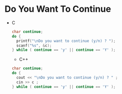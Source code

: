 # Do You Want To Continue
+ C
  ```c
  char continue;
  do {
    printf("\nDo you want to continue (y/n) ? ");
    scanf("%s", &c);
  } while ( continue == 'y' || continue == 'Y' );
  ```
  + C++
  ```cpp
  char continue;
  do {
    cout << "\nDo you want to continue (y/n) ? " ;
    cin >> c ;
  } while ( continue == 'y' || continue == 'Y' );
  ```
